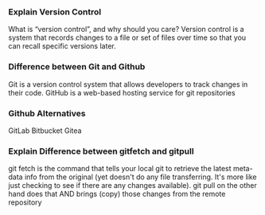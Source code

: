 ### Explain Version Control

What is “version control”, and why should you care? Version control is a system that records changes to a file or set of files over time so that you can recall specific versions later. 

### Difference between Git and Github
Git is a version control system that allows developers to track changes in their code. GitHub is a web-based hosting service for git repositories

### Github Alternatives
GitLab
Bitbucket
Gitea

### Explain Difference between gitfetch and gitpull
git fetch is the command that tells your local git to retrieve the latest meta-data info from the original (yet doesn't do any file transferring. It's more like just checking to see if there are any changes available). git pull on the other hand does that AND brings (copy) those changes from the remote repository